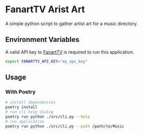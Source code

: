 # FanartTV Arist Art

A simple python script to gather artist art for a music directory.

## Environment Variables

A valid API key to [FanartTV](https://fanart.tv) is required to run this application.

```bash
export FANARTTV_API_KEY="my_api_key"
```

## Usage

### With Poetry

```bash
# install dependencies
poetry install
# run cli help dialog
poetry run python ./src/cli.py --help
# run application
poetry run python ./src/cli.py --path /path/to/Music
```

